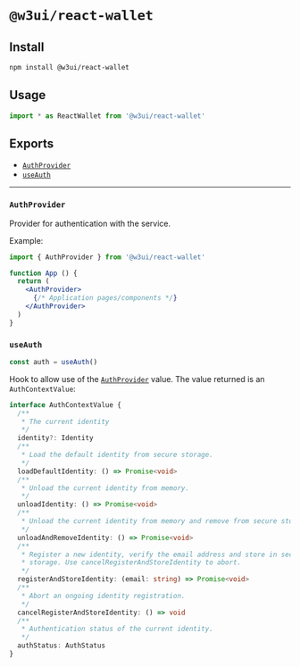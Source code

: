 # `@w3ui/react-wallet`

## Install

```sh
npm install @w3ui/react-wallet
```

## Usage

```js
import * as ReactWallet from '@w3ui/react-wallet'
```

## Exports

* [`AuthProvider`](#authprovider)
* [`useAuth`](#useauth)

---

### `AuthProvider`

Provider for authentication with the service.

Example:

```jsx
import { AuthProvider } from '@w3ui/react-wallet'

function App () {
  return (
    <AuthProvider>
      {/* Application pages/components */}
    </AuthProvider>
  )
}
```

### `useAuth`

```ts
const auth = useAuth()
```

Hook to allow use of the [`AuthProvider`](#authprovider) value. The value returned is an `AuthContextValue`:

```ts
interface AuthContextValue {
  /**
   * The current identity
   */
  identity?: Identity
  /**
   * Load the default identity from secure storage.
   */
  loadDefaultIdentity: () => Promise<void>
  /**
   * Unload the current identity from memory.
   */
  unloadIdentity: () => Promise<void>
  /**
   * Unload the current identity from memory and remove from secure storage.
   */
  unloadAndRemoveIdentity: () => Promise<void>
  /**
   * Register a new identity, verify the email address and store in secure
   * storage. Use cancelRegisterAndStoreIdentity to abort.
   */
  registerAndStoreIdentity: (email: string) => Promise<void>
  /**
   * Abort an ongoing identity registration.
   */
  cancelRegisterAndStoreIdentity: () => void
  /**
   * Authentication status of the current identity.
   */
  authStatus: AuthStatus
}
```
